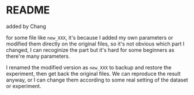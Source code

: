 README
===

added by Chang


for some file like `new_XXX`, it's because I added my own parameters or modified them directly on the original files, so it's not obvious which
part I changed, I can recoginize the part but it's hard for some beginners as there're many parameters.

I renamed the modified version as `new_XXX` to backup and restore the experiment, then get back the original files. We can reproduce the result
anyway, or I can change them according to some real setting of the dataset or experiment.
